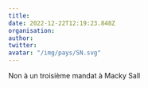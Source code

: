 ```yaml
---
title: 
date: 2022-12-22T12:19:23.848Z
organisation: 
author: 
twitter: 
avatar: "/img/pays/SN.svg"
---
```


Non à un troisième mandat à Macky Sall 